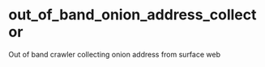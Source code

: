 # out_of_band_onion_address_collector
Out of band crawler collecting onion address from surface web

